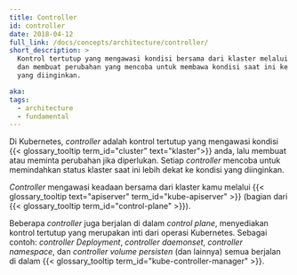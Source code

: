 ```yaml
---
title: Controller
id: controller
date: 2018-04-12
full_link: /docs/concepts/architecture/controller/
short_description: >
  Kontrol tertutup yang mengawasi kondisi bersama dari klaster melalui apiserver
  dan membuat perubahan yang mencoba untuk membawa kondisi saat ini ke kondisi
  yang diinginkan.

aka:
tags:
  - architecture
  - fundamental
---
```


Di Kubernetes, _controller_ adalah kontrol tertutup yang mengawasi kondisi
{{< glossary_tooltip term_id="cluster" text="klaster">}} anda, lalu membuat atau
meminta perubahan jika diperlukan. Setiap _controller_ mencoba untuk memindahkan
status klaster saat ini lebih dekat ke kondisi yang diinginkan.

<!--more-->

_Controller_ mengawasi keadaan bersama dari klaster kamu melalui
{{< glossary_tooltip text="apiserver" term_id="kube-apiserver" >}} (bagian dari
{{< glossary_tooltip term_id="control-plane" >}}).

Beberapa _controller_ juga berjalan di dalam _control plane_, menyediakan
kontrol tertutup yang merupakan inti dari operasi Kubernetes. Sebagai contoh:
_controller Deployment_, _controller daemonset_, _controller namespace_, dan
_controller volume persisten_ (dan lainnya) semua berjalan di dalam
{{< glossary_tooltip term_id="kube-controller-manager" >}}.
